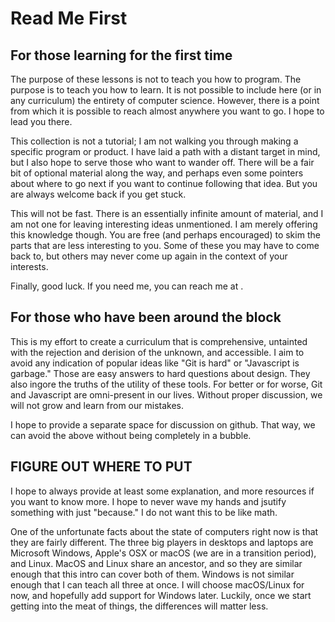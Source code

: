 # Read Me First #

## For those learning for the first time

The purpose of these lessons is not to teach you how to program. The purpose is
to teach you how to learn. It is not possible to include here (or in any
curriculum) the entirety of computer science. However, there is a point from
which it is possible to reach almost anywhere you want to go. I hope to lead
you there.

This collection is not a tutorial; I am not walking you through making a
specific program or product. I have laid a path with a distant target in mind,
but I also hope to serve those who want to wander off. There will be a fair bit of optional material along the way, and perhaps even some pointers about where
to go next if you want to continue following that idea. But you are always welcome back if you get stuck.

This will not be fast. There is an essentially infinite amount of material, and
I am not one for leaving interesting ideas unmentioned. I am merely offering
this knowledge though. You are free (and perhaps encouraged) to skim the parts
that are less interesting to you. Some of these you may have to come back to,
but others may never come up again in the context of your interests.

Finally, good luck. If you need me, you can reach me at <email>.

## For those who have been around the block

This is my effort to create a curriculum that is comprehensive, untainted with
the rejection and derision of the unknown, and accessible. I aim to avoid any
indication of popular ideas like "Git is hard" or "Javascript is garbage."
Those are easy answers to hard questions about design. They also ingore the
truths of the utility of these tools. For better or for worse, Git and
Javascript are omni-present in our lives. Without proper discussion, we will
not grow and learn from our mistakes.

I hope to provide a separate space for discussion on github. That way, we can
avoid the above without being completely in a bubble.


## FIGURE OUT WHERE TO PUT

I hope to always provide at least some explanation, and more resources if you
want to know more. I hope to never wave my hands and jsutify something with
just "because." I do not want this to be like math.

One of the unfortunate facts about the state of computers right now is that
they are fairly different. The three big players in desktops and laptops are
Microsoft Windows, Apple's OSX or macOS (we are in a transition period), and
Linux. MacOS and Linux share an ancestor, and so they are similar enough that
this intro can cover both of them. Windows is not similar enough that I can
teach all three at once. I will choose macOS/Linux for now, and hopefully add
support for Windows later. Luckily, once we start getting into the meat of
things, the differences will matter less.
